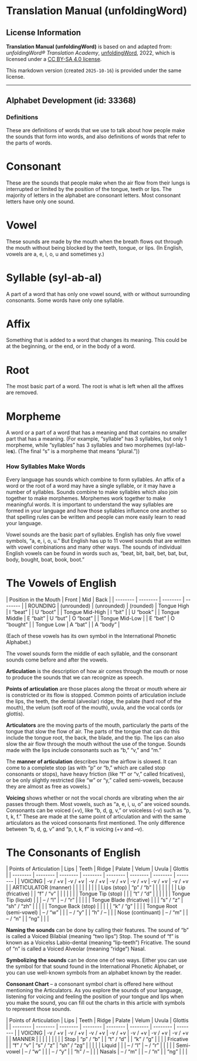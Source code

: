 # Translation Manual (unfoldingWord)

## License Information

**Translation Manual (unfoldingWord)** is based on and adapted from: _unfoldingWord® Translation Academy_, [unfoldingWord](https://unfoldingword.org/utw), 2022, which is licensed under a [CC BY-SA 4.0 license](https://creativecommons.org/licenses/by-sa/4.0/legalcode.en).

This markdown version (created `2025-10-16`) is provided under the same license.



--------------------------------

## Alphabet Development (id: 33368)

### Definitions

These are definitions of words that we use to talk about how people make the sounds that form into words, and also definitions of words that refer to the parts of words.

Consonant
=========

These are the sounds that people make when the air flow from their lungs is interrupted or limited by the position of the tongue, teeth or lips. The majority of letters in the alphabet are consonant letters. Most consonant letters have only one sound.

Vowel
=====

These sounds are made by the mouth when the breath flows out through the mouth without being blocked by the teeth, tongue, or lips. (In English, vowels are a, e, i, o, u and sometimes y.)

Syllable (syl\-ab\-al)
======================

A part of a word that has only one vowel sound, with or without surrounding consonants. Some words have only one syllable.

Affix
=====

Something that is added to a word that changes its meaning. This could be at the beginning, or the end, or in the body of a word.

Root
====

The most basic part of a word. The root is what is left when all the affixes are removed.

Morpheme
========

A word or a part of a word that has a meaning and that contains no smaller part that has a meaning. (For example, “syllable” has 3 syllables, but only 1 morpheme, while “syllables” has 3 syllables and two morphemes (syl\-lab\-le**s**). (The final “s” is a morpheme that means “plural.”))

### How Syllables Make Words

Every language has sounds which combine to form syllables. An affix of a word or the root of a word may have a single syllable, or it may have a number of syllables. Sounds combine to make syllables which also join together to make morphemes. Morphemes work together to make meaningful words. It is important to understand the way syllables are formed in your language and how those syllables influence one another so that spelling rules can be written and people can more easily learn to read your language.

Vowel sounds are the basic part of syllables. English has only five vowel symbols, “a, e, i, o, u.” But English has up to 11 vowel sounds that are written with vowel combinations and many other ways. The sounds of individual English vowels can be found in words such as, “beat, bit, bait, bet, bat, but, body, bought, boat, book, boot.”

The Vowels of English
=====================

\| Position in the Mouth \| Front \| Mid \| Back \| \| \-\-\-\-\-\-\-\- \| \-\-\-\-\-\-\-\- \| \-\-\-\-\-\-\-\- \| \-\-\-\-\-\-\-\- \| \| ROUNDING \| (unrounded) \| (unrounded) \| (rounded) \| Tongue High \| I “beat” \| \| U “boot” \| \| Tongue Mid\-High \| I “bit” \| \| U “book” \| \| Tongue Middle \| E “bait” \| U “but” \| O “boat” \| \| Tongue Mid\-Low \| \| E “bet” \| O “bought” \| \| Tongue Low \| A “bat” \| \| A “body” \|

(Each of these vowels has its own symbol in the International Phonetic Alphabet.)

The vowel sounds form the middle of each syllable, and the consonant sounds come before and after the vowels.

**Articulation** is the description of how air comes through the mouth or nose to produce the sounds that we can recognize as speech.

**Points of articulation** are those places along the throat or mouth where air is constricted or its flow is stopped. Common points of articulation include the lips, the teeth, the dental (alveolar) ridge, the palate (hard roof of the mouth), the velum (soft roof of the mouth), uvula, and the vocal cords (or glottis).

**Articulators** are the moving parts of the mouth, particularly the parts of the tongue that slow the flow of air. The parts of the tongue that can do this include the tongue root, the back, the blade, and the tip. The lips can also slow the air flow through the mouth without the use of the tongue. Sounds made with the lips include consonants such as “b,” “v,” and “m.”

The **manner of articulation** describes how the airflow is slowed. It can come to a complete stop (as with “p” or “b,” which are called stop consonants or stops), have heavy friction (like “f” or “v,” called fricatives), or be only slightly restricted (like “w” or “y,” called semi\-vowels, because they are almost as free as vowels.)

**Voicing** shows whether or not the vocal chords are vibrating when the air passes through them. Most vowels, such as “a, e, i, u, o” are voiced sounds. Consonants can be voiced (\+v), like “b, d, g, v,” or voiceless (\-v) such as “p, t, k, f.” These are made at the same point of articulation and with the same articulators as the voiced consonants first mentioned. The only difference between “b, d, g, v” and “p, t, k, f” is voicing (\+v and –v).

The Consonants of English
=========================

\| Points of Articulation \| Lips \| Teeth \| Ridge \| Palate \| Velum \| Uvula \| Glottis \| \| \-\-\-\-\-\-\-\- \| \-\-\-\-\-\-\-\- \| \-\-\-\-\-\-\-\- \| \-\-\-\-\-\-\-\- \| \-\-\-\-\-\-\-\- \| \-\-\-\-\-\-\-\- \| \-\-\-\-\-\-\-\- \| \-\-\-\-\-\-\-\- \| \| VOICING \| \-v / \+v \| \-v / \+v \| \-v / \+v \| \-v / \+v \| \-v / \+v \| \-v / \+v \| \-v / \+v \| \| ARTICULATOR (manner) \| \| \| \| \| \| \| \| \| Lips (stop) \| “p” / “b” \| \| \| \| \| \| \| \| Lip (fricative) \| \| “f” / “v” \| \| \| \| \| \| \| Tongue Tip (stop) \| \| \| “t” / “d” \| \| \| \| \| \| Tongue Tip (liquid) \| \| \| – / “l” \| – / “r” \| \| \| \| \| Tongue Blade (fricative) \| \| \| “s” / “z” \| “sh” / “zh” \| \| \| \| \| Tongue Back (stop) \| \| \| \| \| “k” / “g” \| \| \| \| Tongue Root (semi\-vowel) \| – / “w” \| \| \| – / “y” \| \| “h” / – \| \| \| Nose (continuant) \| – / “m” \| \| – / “n” \| \| “ng” \| \| \|

**Naming the sounds** can be done by calling their features. The sound of “b” is called a Voiced Bilabial (meaning “two lips”) Stop. The sound of “f” is known as a Voicelss Labio\-dental (meaning “lip\-teeth”) Fricative. The sound of “n” is called a Voiced Alveolar (meaning “ridge”) Nasal.

**Symbolizing the sounds** can be done one of two ways. Either you can use the symbol for that sound found in the International Phonetic Alphabet, or you can use well\-known symbols from an alphabet known by the reader.

**Consonant Chart** – a consonant symbol chart is offered here without mentioning the Articulators. As you explore the sounds of your language, listening for voicing and feeling the position of your tongue and lips when you make the sound, you can fill out the charts in this article with symbols to represent those sounds.

\| Points of Articulation \| Lips \| Teeth \| Ridge \| Palate \| Velum \| Uvula \| Glottis \| \| \-\-\-\-\-\-\-\- \| \-\-\-\-\-\-\-\- \| \-\-\-\-\-\-\-\- \| \-\-\-\-\-\-\-\- \| \-\-\-\-\-\-\-\- \| \-\-\-\-\-\-\-\- \| \-\-\-\-\-\-\-\- \| \-\-\-\-\-\-\-\- \| \| VOICING \| \-v / \+v \| \-v / \+v \| \-v / \+v \| \-v / \+v \| \-v / \+v \| \-v / \+v \| \-v / \+v \| \| MANNER \| \| \| \| \| \| \| \| \| Stop \| “p” / “b” \| \| “t” / “d” \| \| “k” / “g” \| \| \| \| Fricative \| \| “f” / “v” \| “s” / “z” \| “sh” / “zg” \| \| \| \| \| Liquid \| \| \| – / “l” \| – / “r” \| \| \| \| \| Semi\-vowel \| – / “w” \| \| \| – / “y” \| \| “h” / – \| \| \| Nasals \| – / “m” \| \| – / “n” \| \| “ng” \| \| \|



